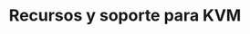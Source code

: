 ---
title: Recursos y soporte para KVM
menu:
  sidebar:
    name: Recursos KVM
    identifier: recursos-kvm
    parent: virtualizacion-kvm-linux
    weight: 7
---